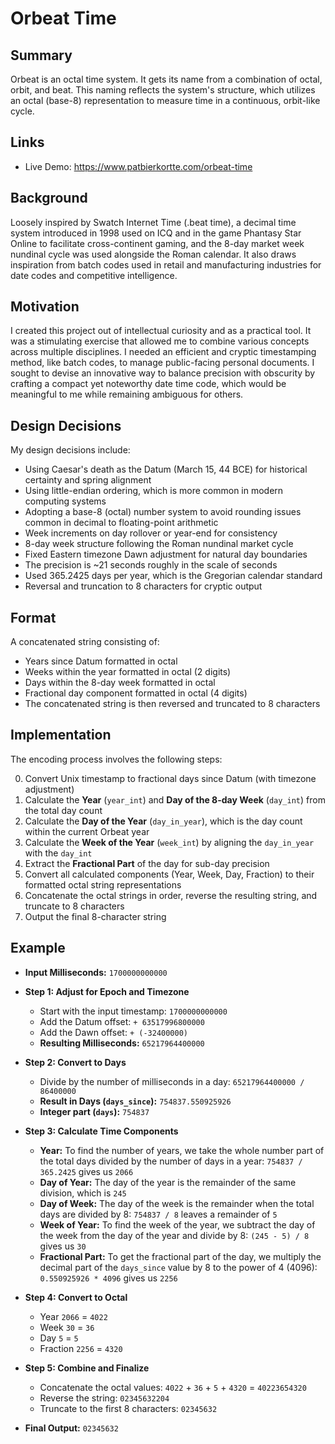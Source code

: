 # Orbeat Time

## Summary

Orbeat is an octal time system. It gets its name from a combination of octal, orbit, and beat. This naming reflects the system's structure, which utilizes an octal (base-8) representation to measure time in a continuous, orbit-like cycle.

## Links
- Live Demo: https://www.patbierkortte.com/orbeat-time

## Background

Loosely inspired by Swatch Internet Time (.beat time), a decimal time system introduced in 1998 used on ICQ and in the game Phantasy Star Online to facilitate cross-continent gaming, and the 8-day market week nundinal cycle was used alongside the Roman calendar. It also draws inspiration from batch codes used in retail and manufacturing industries for date codes and competitive intelligence.

## Motivation

I created this project out of intellectual curiosity and as a practical tool. It was a stimulating exercise that allowed me to combine various concepts across multiple disciplines. I needed an efficient and cryptic timestamping method, like batch codes, to manage public-facing personal documents. I sought to devise an innovative way to balance precision with obscurity by crafting a compact yet noteworthy date time code, which would be meaningful to me while remaining ambiguous for others.

## Design Decisions

My design decisions include:

- Using Caesar's death as the Datum (March 15, 44 BCE) for historical certainty and spring alignment
- Using little-endian ordering, which is more common in modern computing systems
- Adopting a base-8 (octal) number system to avoid rounding issues common in decimal to floating-point arithmetic
- Week increments on day rollover or year-end for consistency
- 8-day week structure following the Roman nundinal market cycle
- Fixed Eastern timezone Dawn adjustment for natural day boundaries
- The precision is ~21 seconds roughly in the scale of seconds
- Used 365.2425 days per year, which is the Gregorian calendar standard
- Reversal and truncation to 8 characters for cryptic output

## Format

A concatenated string consisting of:
- Years since Datum formatted in octal
- Weeks within the year formatted in octal (2 digits)
- Days within the 8-day week formatted in octal
- Fractional day component formatted in octal (4 digits)
- The concatenated string is then reversed and truncated to 8 characters

## Implementation

The encoding process involves the following steps:

0. Convert Unix timestamp to fractional days since Datum (with timezone adjustment)
1. Calculate the **Year** (`year_int`) and **Day of the 8-day Week** (`day_int`) from the total day count
2. Calculate the **Day of the Year** (`day_in_year`), which is the day count within the current Orbeat year
3. Calculate the **Week of the Year** (`week_int`) by aligning the `day_in_year` with the `day_int`
4. Extract the **Fractional Part** of the day for sub-day precision
5. Convert all calculated components (Year, Week, Day, Fraction) to their formatted octal string representations
6. Concatenate the octal strings in order, reverse the resulting string, and truncate to 8 characters
7. Output the final 8-character string

## Example

- **Input Milliseconds:** `1700000000000`

- **Step 1: Adjust for Epoch and Timezone**
  - Start with the input timestamp: `1700000000000`
  - Add the Datum offset: `+ 63517996800000`
  - Add the Dawn offset: `+ (-32400000)`
  - **Resulting Milliseconds:** `65217964400000`

- **Step 2: Convert to Days**
  - Divide by the number of milliseconds in a day: `65217964400000 / 86400000`
  - **Result in Days (`days_since`):** `754837.550925926`
  - **Integer part (`days`):** `754837`

- **Step 3: Calculate Time Components**
  - **Year:** To find the number of years, we take the whole number part of the total days divided by the number of days in a year: `754837 / 365.2425` gives us `2066`
  - **Day of Year:** The day of the year is the remainder of the same division, which is `245`
  - **Day of Week:** The day of the week is the remainder when the total days are divided by 8: `754837 / 8` leaves a remainder of `5`
  - **Week of Year:** To find the week of the year, we subtract the day of the week from the day of the year and divide by 8: `(245 - 5) / 8` gives us `30`
  - **Fractional Part:** To get the fractional part of the day, we multiply the decimal part of the `days_since` value by 8 to the power of 4 (4096): `0.550925926 * 4096` gives us `2256`

- **Step 4: Convert to Octal**
  - Year `2066` = `4022`
  - Week `30` = `36`
  - Day `5` = `5`
  - Fraction `2256` = `4320`

- **Step 5: Combine and Finalize**
  - Concatenate the octal values: `4022` + `36` + `5` + `4320` = `40223654320`
  - Reverse the string: `02345632204`
  - Truncate to the first 8 characters: `02345632`

- **Final Output:** `02345632`
